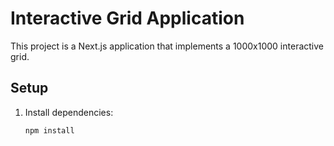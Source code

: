 # Interactive Grid Application

This project is a Next.js application that implements a 1000x1000 interactive grid.

## Setup

1. Install dependencies:
   ```bash
   npm install
